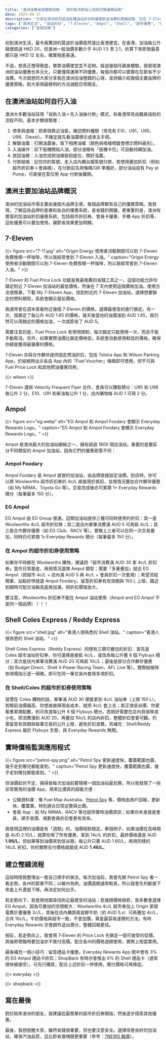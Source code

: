 ```yaml
---
title: "澳洲油費省錢實戰攻略 - 我的每月節省心得與完整優惠指南"
date: 2025-08-27
description: "分享在澳洲如何透過各種油站折扣和優惠節省油費的實戰經驗，包含 7-Eleven、Ampol、Shell Coles Express 等完整省錢攻略。"
tags: ["澳洲生活", "油站折扣", "7-Eleven", "Ampol", "Shell", "超市優惠", "積分回饋"]
categories: ["省錢攻略"]
---
```


初到澳洲生活，最令我驚訝的莫過於油價竟然遠比香港便宜。在香港，加油每公升隨便超過 HKD 20，但澳洲一般油價多數介乎 AUD 1.5 至 2.1，折算下來即使最貴都只是 HKD 12 左右，確實相差甚遠。

不過，想真正慳得徹底，單靠油價便宜並不足夠。經過幾個月親身體驗，我發現澳洲的油站優惠也多元化，只要懂得運用不同優惠，每個月都可以實實在在節省不少油費。今次就想同大家分享我在澳洲加油慳錢的心得，並詳細介紹幾個主要品牌的優惠策略，助大家用最精明的方法減輕日常開支。

## 在澳洲油站如何自行入油

澳洲大多數油站採用「自助入油＋先入油後付款」模式，和香港常見由職員協助的流程不同。基本步驟很簡單：

1. 停車與選槍：把車頭靠近油泵，確認燃料種類（常見有 E10、U91、U95、U98、Diesel）。不確定就先看油蓋標示或車主手冊。
2. 解鎖油蓋：打開油蓋後，取下相應油槍（顏色與噴槍標籤會標示燃料級別）。
3. 入油操作：扣下扳機開始入油，部分油槍有「扳機卡位」可自動持續加油。
4. 放回油槍：入油完成把油槍掛回座位，關好油蓋。
5. 付款結帳：記住你的泵號，走入店內櫃台報泵號付款，若使用疊加折扣（例如超市折扣券＋會員碼），在付款前先把條碼/QR 準備好。部分油站設有 Pay at Pump，可直接在泵位用 App 付款後離開。

## 澳洲主要加油站品牌概況

澳洲的加油站市場主要由幾個大品牌主導，每個品牌都有自己的優惠策略。我發現，了解這些品牌的差異和各自的優惠系統，是省錢的關鍵。更重要的是，澳洲有豐富的加油站折扣優惠系統，包括超市折扣券、會員卡優惠、手機 App 折扣等，這些優惠可以疊加使用，讓節省效果更加明顯。

## 7-Eleven

{{< figure
    src="7-11.jpg"
    alt="Origin Energy 使用者活動期間可以到 7-Eleven 免費換領一杯咖啡，所以我經常會到 7-Eleven 入油。"
    caption="Origin Energy 使用者活動期間可以到 7-Eleven 免費換領一杯咖啡，所以我經常會到 7-Eleven 入油。"
    >}}

7-Eleven 的 Fuel Price Lock 功能是我最推薦的省錢工具之一。這個功能允許你鎖定附近 7-Eleven 加油站的最低價格，然後在 7 天內使用這個價格加油。使用方法很簡單，下載 My 7-Eleven App，找到附近的 7-Eleven 加油站，選擇想要鎖定的燃料類型，系統會顯示當前價格。

我通常會在週末查看附近幾個 7-Eleven 的價格，選擇最便宜的進行鎖定。有一次，我鎖定了每公升 AUD 1.65 的價格，幾天後當地的油價漲到 AUD 1.85，我仍然可以用鎖定的價格加油，一次就節省了 AUD 5。

需要注意的是，Fuel Price Lock 有使用限制，每次鎖定只能使用一次，而且不能手動取消。另外，如果實際油價比鎖定價格低，系統會自動使用較低的價格，確保你總是獲得最優惠的價格。

7‑Eleven 亦與合作夥伴提供固定燃油折扣，包括 Telstra App 和 Wilson Parking App，於結帳時出示各自 App 內的「Fuel Voucher」條碼即可使用，但不可與 Fuel Price Lock 和其他燃油優惠同用，

{{< wilson >}}

7-Eleven 還與 Velocity Frequent Flyer 合作，會員可以賺取積分：U95 和 U98 每公升 2 分，E10、U91 和柴油每公升 1 分，店內購物每 AUD 1 可得 2 分。

## Ampol

{{< figure
    src="eg.webp"
    alt="EG Ampol 和 Ampol Foodary 會顯示 Everyday Rewards Logo。"
    caption="EG Ampol 和 Ampol Foodary 會顯示 Everyday Rewards Logo。"
    >}}

Ampol 是澳洲最大的加油站網絡之一，擁有超過 1800 個加油站。重要的是要區分不同類型的 Ampol 加油站，因為它們的優惠政策不同：

### Ampol Foodary

Ampol Foodary 是 Ampol 直營的加油站，由品牌直接設定油價。到店時，你可以將 Woolworths 超市折扣券的 4c/L 直接用於抵扣，並視情況疊加合作夥伴優惠（如 My NRMA、Toyota Go 等）。交易完成後亦可累積 1× Everyday Rewards 積分（每筆最多 150 分）。

### EG Ampol

EG Ampol 由 EG Group 營運。這類加油站提供三種可同時使用的折扣：其一是 Woolworths 4c/L 超市折扣券；其二是店內單筆消費滿 AUD 5 可再抵 4c/L；其三是合作夥伴優惠（如 EG Club、RACV 等）。實務上三者可以在同一次交易疊加，同時仍可累積 1x Everyday Rewards 積分（每筆最多 150 分）。

### 在 Ampol 的超市折扣券使用策略
如果你平時都在 Woolworths 購物，建議把「超市消費滿 AUD 30 拿 4c/L 折扣券」當作日常基底，再視情況選擇 Ampol 類型：需要「多重疊加」就去 EG Ampol（把超市 4c/L + 店內滿 AUD 5 再 4c/L + 會員折扣一次套用）；希望流程簡單、站點好停就選 Ampol Foodary。留意折扣券有有效期與 150 L 上限，臨近到期時可配合油箱見底再加滿，把折扣價值放大。

要注意，Woolworths 折扣券不能在 Ampol 油站使用（Ampol and EG Ampol 不是同一個品牌）！！！

## Shell Coles Express / Reddy Express

{{< figure
    src="shell.jpg"
    alt="香港人很熟悉的 Shell 油站。"
    caption="香港人很熟悉的 Shell 油站。"
    >}}

Shell Coles Express（Reddy Express）同樣有三類可疊加的折扣：首先是 Coles 超市油站折扣券，你可選擇直接抵 4c/L，或改為每公升獲 8 個 Flybuys 積分；其次是店內單筆消費滿 AUD 20 可再抵 10c/L；最後是部分合作夥伴優惠（如 Budget Direct、Shell V‑Power Racing Team、AFL Live 等）。實際結帳時依現場指示逐一掃碼，即可在同一筆交易內套用多項折扣。

### 在 Shell/Coles 的超市折扣券使用策略
習慣在 Coles 購物的話，單筆滿 AUD 30 便能拿到 4c/L 油站券（上限 150 L）。若眼前油價偏高、你想直接降現金成本，就把 4c/L 套上去；若正值低谷價、你更看重累積點數，則可改選每公升 8 個 Flybuys 積分。若剛好需要在店內買咖啡或小吃，把消費湊到 AUD 20，再疊加 10c/L 的店內折扣，整體折扣會更可觀。仍需留意有效期與每筆交易的公升上限，避免折扣浪費。另補充：Shell/Reddy Express 屬於 Flybuys 生態，與 Everyday Rewards 無關。

## 實時價格監測應用程式

{{< figure
    src="petrol-spy.png"
    alt="Petrol Spy 更新速度快，覆蓋範圍也廣，幾乎走到哪兒都能查到。"
    caption="Petrol Spy 更新速度快，覆蓋範圍也廣，幾乎走到哪兒都能查到。"
    >}}

但油價起伏不定，搞得我每次加油前要猜哪一個加油站最划算。所以我發現了一些非常實用的油價 App，用來比價真的超級方便：

- 公開資料庫：像 Fuel Map Australia、[Petrol Spy](https://petrolspy.com.au/map) 等，價格由用戶回報，更新快、覆蓋廣，特別適合日常巡覽與比價。
- 會員 App：如 My NRMA、RACV 等也提供實時油價資訊；如果你本身就是會員，順手查價、規劃會員折扣會更有效率。

我發現這裡的油價是有「週期」的，油價相對穩定。舉個例子，如果油價在高峰期是 AUD 2.10/L，就算你用了所有優惠，拿到 14c/L 的折扣，最終價格還是 AUD **1.96/L**。但如果等到油價來到低谷期，每公升只要 AUD 1.60/L，再用同樣的 14c/L 折扣，你的實際支付價格就變成 AUD **1.46/L**。

## 建立慳錢流程

這段時間我整理出一套自己順手的做法。每次加油前，我會先開 Petrol Spy 看一看走勢。各州的節奏不同；以維州為例，油價週期通常較長，所以我會先判斷接下來是上升還是下降，再決定如何出手。

若走勢向下，我會用地圖尋找附近最便宜的油站；若幾間價格相若，我多數會選擇 EG Ampol，因為可疊加的空間較大：Woolworths 4c/L 超市券加上 Origin 家居電費計畫優惠 2c/L，其後在店內購買兩盒鮮牛奶（約 AUD 5.x）可再疊加 4c/L，合共 10c/L。牛奶價格與超市一致，不會加價，算是最容易達標的方法。有時 Everyday Rewards 亦會額外送出積分，整體回報更佳。

相反，若走勢向上，我會用 7‑Eleven 的 Price Lock 先鎖定一個可接受的低價，其後即使臨時要加油亦不致付高價。配合各州的價格週期使用，實際上相當實用。

最後補充一個小技巧：留意禮品卡優惠。Everyday Rewards App 間中會有 3% 的 EG Ampol 禮品卡折扣；ShopBack 有時亦會推出 6% 的 Shell 禮品卡（通常很快被搶空）。可先行購買，配合上述折扣一併使用，實付價格可再降低。

{{< everyday >}}

{{< shopback >}}

## 寫在最後

對於剛來澳洲的朋友，我建議從最簡單的超市折扣券開始，然後逐步探索其他優惠。

最後，我想提醒大家，雖然省錢很重要，但也要注意安全。選擇信譽良好的加油站，確保汽油品質，這比節省幾塊錢更重要（參考：[7NEWS 報導](https://7news.com.au/news/drivers-left-stranded-by-contaminated-petrol-at-melbourne-7-eleven-c-19712153)）。